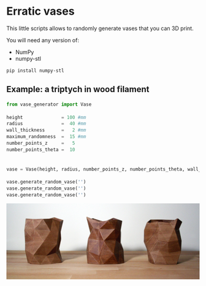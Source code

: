 # Erratic vases

This little scripts allows to randomly generate vases that you can 3D print.

You will need any version of:
- NumPy
- numpy-stl

``` 
pip install numpy-stl
```

## Example: a triptych in wood filament

``` python
from vase_generator import Vase

height              = 100 #mm  
radius              =  40 #mm  
wall_thickness      =   2 #mm  
maximum_randomness  =  15 #mm  
number_points_z     =   5  
number_points_theta =  10  


vase = Vase(height, radius, number_points_z, number_points_theta, wall_thickness, maximum_randomness)  

vase.generate_random_vase('')  
vase.generate_random_vase('')  
vase.generate_random_vase('')  
```


<p align = "center">
<img src="picture.jpg">
</p>